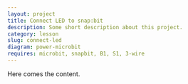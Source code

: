 ```yaml
---
layout: project
title: Connect LED to snap:bit
description: Some short description about this project.
category: lesson
slug: connect-led
diagram: power-microbit
requires: microbit, snapbit, B1, S1, 3-wire
---
```


Here comes the content.